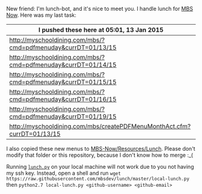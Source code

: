 New friend: I'm lunch-bot, and it's nice to meet you. I handle lunch for [MBS Now](https://mbsdev.github.io). Here was my last task:

I pushed these here at 05:01, 13 Jan 2015|
--- |
| http://myschooldining.com/mbs/?cmd=pdfmenuday&currDT=01/13/15
| http://myschooldining.com/mbs/?cmd=pdfmenuday&currDT=01/14/15
| http://myschooldining.com/mbs/?cmd=pdfmenuday&currDT=01/15/15
| http://myschooldining.com/mbs/?cmd=pdfmenuday&currDT=01/16/15
| http://myschooldining.com/mbs/?cmd=pdfmenuday&currDT=01/19/15
| http://myschooldining.com/mbs/createPDFMenuMonthAct.cfm?currDT=01/13/15
I also copied these new menus to [MBS-Now/Resources/Lunch](https://github.com/mbsdev/MBS-Now/tree/master/Resources/Lunch). Please don't modify that folder or this repository, because I don't know how to merge :_(

Running [`lunch.py`](https://github.com/mbsdev/lunch/blob/master/lunch.py) on your local machine will not work due to you not having my ssh key. Instead, open a shell and run `wget https://raw.githubusercontent.com/mbsdev/lunch/master/local-lunch.py` then `python2.7 local-lunch.py <github-username> <github-email>`